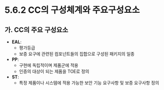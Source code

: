 # 5.6.2 CC의 구성체계와 주요구성요소

## 가. CC의 주요 구성요소
- **EAL**: 
  - 평가등급
  - 보증 요구에 관련된 컴포넌트들의 집합으로 구성된 패키지의 일종
- **PP**: 
  - 구현에 독립적이며 제품군에 적용
  - 인증의 대상이 되는 제품을 TOE로 정의
- **ST**: 
  - 특정 제품이나 시스템에 적용 가능한 보안 기능 요구사항 및 보증 요구사항 정의
